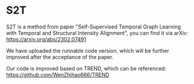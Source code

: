 # S2T

S2T is a method from paper "Self-Supervised Temporal Graph Learning with Temporal and Structural Intensity Alignment", you can find it via arXiv: https://arxiv.org/abs/2302.07491

We have uploaded the runnable code version, which will be further improved after the acceptance of the paper.

Our code is improved based on TREND, which can be referenced: https://github.com/WenZhihao666/TREND
